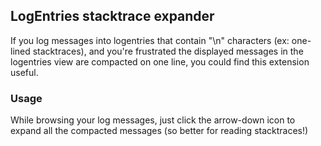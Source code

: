 ## LogEntries stacktrace expander

If you log messages into logentries that contain "\n" characters (ex: one-lined stacktraces), and you're frustrated the displayed messages in the logentries view are compacted on one line, you could find this extension useful.

### Usage

While browsing your log messages, just click the arrow-down icon to expand all the compacted messages (so better for reading stacktraces!)